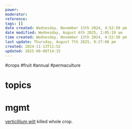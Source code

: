 ```yaml
---
power: 
moderator: 
reference: 
tags: []
date created: Wednesday, November 13th 2024, 4:52:50 pm
date modified: Wednesday, August 6th 2025, 2:05:19 am
time created: Wednesday, November 13th 2024, 4:52:50 pm
last update: Thursday, August 7th 2025, 9:27:08 pm
created: 2024-11-13T11:52
updated: 2025-08-06T14:15
---
```

#crops #fruit #annual #permaculture 
# topics

  

# mgmt
[verticillium wilt](https://localhost/tiki-26.2/tiki-editpage.php?page=verticillium+wilt) killed whole crop.